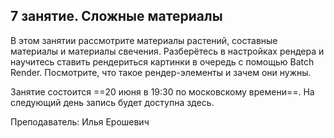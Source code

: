 ## 7 занятие. Сложные материалы

В этом занятии рассмотрите материалы растений, составные материалы и материалы свечения. Разберётесь в настройках рендера и научитесь ставить рендериться картинки в очередь с помощью Batch Render. Посмотрите, что такое рендер-элементы и зачем они нужны.

Занятие состоится ==20 июня в 19:30 по московскому времени==. На следующий день запись будет доступна здесь. 

Преподаватель: Илья Ерошевич